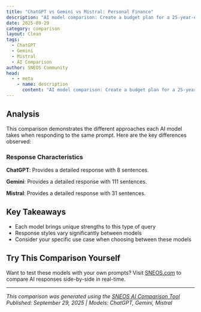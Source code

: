 ```yaml
---
title: "ChatGPT vs Gemini vs Mistral: Personal Finance"
description: "AI model comparison: Create a budget plan for a 25-year-old making $75k who wants to buy a house in 3 years..."
date: 2025-09-29
category: comparison
layout: Clean
tags:
  - ChatGPT
  - Gemini
  - Mistral
  - AI Comparison
author: SNEOS Community
head:
  - - meta
    - name: description
      content: "AI model comparison: Create a budget plan for a 25-year-old making $75k who wants to buy a house in 3 years..."
---
```


<ChatComparison
  title="ChatGPT vs Gemini vs Mistral: Personal Finance"
  prompt="Create a budget plan for a 25-year-old making $75k who wants to buy a house in 3 years"
  :responses='{
    "ChatGPT": "Certainly! Here\u0027s a detailed budget plan for a 25-year-old earning $75,000 annually, aiming to buy a house in 3 years.\n\n---\n\n### Assumptions:\n- Annual gross income: $75,000\n- Monthly gross income: $6,250\n- Estimated tax rate: 22% (federal \u002B state, varies by location)\n- Monthly net income: approx. $4,875\n- Target: Save for a house down payment in 3 years\n- Typical down payment: 20% of house price\n- Expected house price: Let\u0027s say $300,000 \u2192 down payment: $60,000\n- Time to save: 3 years (~36 months)\n\n---\n\n### Step 1: Determine monthly savings goal for down payment\n\n- Total down payment: $60,000\n- Months to save: 36\n- Monthly savings = $60,000 / 36 = $1,667 per month\n\n---\n\n### Step 2: Estimate essential monthly expenses\n\n| Category               | % of Net Income | Amount ($)      | Notes                        |\n|------------------------|-----------------|-----------------|------------------------------|\n| Rent                   | 30%             | $1,462          | Could vary                     |\n| Utilities \u0026 Internet   | 5%              | $244            | Electricity, water, internet   |\n| Groceries              | 10%             | $488            |                             |\n| Transportation         | 7%              | $341            | Gas/public transit, maintenance|\n| Insurance (health, car)| 8%              | $390            | Health, auto insurance         |\n| Debt Payments          | 5%              | $244            | Student loans, credit cards    |\n| Entertainment \u0026 Dining | 5%              | $244            | Eating out, subscriptions      |\n| Miscellaneous          | 3%              | $146            | Clothing, personal care        |\n\nTotal expenses approx: $3,559\n\n---\n\n### Step 3: Calculate feasible savings\n\n- Monthly net income: $4,875\n- Estimated monthly expenses: $3,559\n- Potential savings: $4,875 - $3,559 = $1,316\n\n---\n\n### Step 4: Adjust savings plan\n\n- Needed savings: $1,667/month\n- Feasible savings: $1,316/month\n\n**Gap:** $351/month\n\n---\n\n### Recommendations to meet goal\n\n1. **Reduce expenses:**\n   - Rent: Can consider a roommate or cheaper place to reduce rent by $300-$500\n   - Entertainment/Dining: Cut back by 50% to save an extra ~$120\n2. **Increase income:**\n   - Side jobs, freelancing, or asking for a raise\n3. **Adjust house price:**\n   - Consider a less expensive home to lower down payment\n4. **Other savings:**\n   - Use bonuses or tax refunds for lump-sum additions to savings\n\n---\n\n### Sample Revised Budget (to meet savings goal)\n\n| Category               | Amount ($)   |\n|------------------------|--------------|\n| Rent                   | $1,200       |\n| Utilities \u0026 Internet   | $240         |\n| Groceries              | $450         |\n| Transportation         | $300         |\n| Insurance (health, car)| $390         |\n| Debt Payments          | $200         |\n| Entertainment \u0026 Dining | $120         |\n| Miscellaneous          | $130         |\n| **Savings for house**  | $1,667       |\n\nTotal expenses \u002B savings = $4,697 \u003C $4,875 (net income), balanced budget\n\n---\n\n### Other Tips:\n- Open a dedicated high-yield savings account for the down payment\n- Automate transfers to savings immediately after salary deposit\n- Monitor monthly expenses via budgeting apps\n- Keep an emergency fund of 3-6 months of living expenses separate from down payment savings\n\n---\n\nIf you want, I can help create a monthly tracker or suggest specific tools/apps for budgeting and saving!",
    "Gemini": "Okay, here\u0027s a sample budget plan for a 25-year-old making $75,000 a year who wants to buy a house in 3 years. This is a general guideline, and you\u0027ll need to adjust it based on your specific circumstances, location, and priorities.  It focuses on aggressive savings while maintaining a reasonable lifestyle.\n\n**Assumptions:**\n\n*   **Income:** $75,000 per year (Gross)\n*   **Timeframe:** 3 years\n*   **Goal:** Save for a down payment and closing costs.\n*   **Tax Rate:** This is a rough estimate.  Your actual tax rate will vary based on deductions, state, and local taxes.  We\u0027ll use 25% combined federal, state, and local. (This is conservative; you might pay less.)\n*   **Rent:** Average based on location\n*   **Lifestyle:**  Moderate spending, but not extreme frugality.  Focus is on prioritizing savings.\n\n**I. Calculate Net Income:**\n\n*   Gross Annual Income: $75,000\n*   Estimated Taxes (25%): $18,750\n*   Net Annual Income: $56,250\n*   Net Monthly Income: $4,687.50\n\n**II. Budget Categories and Allocation:**\n\nHere\u0027s a suggested monthly budget breakdown.  **Crucially, track your spending to see where your money actually goes.**  Apps like Mint, YNAB (You Need a Budget), or Personal Capital can be incredibly helpful.  Adjust these categories based on your needs and what you can realistically cut back on.\n\n| Category             | Amount     | Notes                                                                                                                                                                                                                                                                                                                              |\n| -------------------- | ---------- | ----------------------------------------------------------------------------------------------------------------------------------------------------------------------------------------------------------------------------------------------------------------------------------------------------------------------------------- |\n| **Housing**          |            |                                                                                                                                                                                                                                                                                                                                      |\n| Rent                 | $1,200-$1,600  | This will vary dramatically based on location.  Consider a roommate to reduce costs.  Research average rent prices in your area and adjust accordingly.                                                                                                                                                                                |\n| Renter\u0027s Insurance    | $15        | Essential to protect your belongings.                                                                                                                                                                                                                                                                                                |\n| **Transportation**   |            |                                                                                                                                                                                                                                                                                                                                      |\n| Car Payment (if any) | Varies     | Pay off debt quickly if possible. Aim to buy a reliable used car in cash to avoid debt payments.                                                                                                                                                                                                                                        |\n| Car Insurance         | $100-$200    | Shop around for the best rates.  Factors like age, driving record, and location influence premiums.                                                                                                                                                                                                                                  |\n| Gas/Fuel             | $100-$150    | Conserve fuel by driving less, carpooling, or using public transportation.                                                                                                                                                                                                                                                        |\n| Maintenance/Repairs  | $50        | Set aside money for unexpected repairs.                                                                                                                                                                                                                                                                                             |\n| Public Transportation | Varies     | If applicable, factor in monthly passes or individual fares.                                                                                                                                                                                                                                                                  |\n| **Food**              |            |                                                                                                                                                                                                                                                                                                                                      |\n| Groceries            | $300-$400    | Plan meals, cook at home, and avoid eating out frequently.  Reduce food waste.                                                                                                                                                                                                                                                          |\n| Eating Out           | $100-$200    | Limit eating out to special occasions.                                                                                                                                                                                                                                                                                               |\n| **Utilities**         |            |                                                                                                                                                                                                                                                                                                                                      |\n| Electricity          | $50-$100    | Conserve energy.                                                                                                                                                                                                                                                                                                                          |\n| Gas (if applicable)  | $20-$50     |                                                                                                                                                                                                                                                                                                                                      |\n| Water/Sewer/Trash    | $30-$75     |                                                                                                                                                                                                                                                                                                                                      |\n| Internet             | $50-$80     | Shop for the best deals.                                                                                                                                                                                                                                                                                                             |\n| **Debt Payments**     |            |                                                                                                                                                                                                                                                                                                                                      |\n| Student Loans        | Varies     | Pay more than the minimum if possible to reduce interest and pay off the debt faster. If you have federal student loans, investigate income-driven repayment plans.                                                                                                                                                                       |\n| Credit Card Debt     | Varies     | Prioritize paying off high-interest credit card debt as quickly as possible.  Consider balance transfers to lower interest rates.                                                                                                                                                                                                  |\n| **Personal/Lifestyle**|            |                                                                                                                                                                                                                                                                                                                                      |\n| Phone                | $50-$80     |                                                                                                                                                                                                                                                                                                                                      |\n| Entertainment        | $100-$200    | Movies, concerts, hobbies, etc.  Look for free or low-cost activities.                                                                                                                                                                                                                                                               |\n| Clothing             | $50-$100    |                                                                                                                                                                                                                                                                                                                                      |\n| Personal Care        | $30-$50     |                                                                                                                                                                                                                                                                                                                                      |\n| Gym/Fitness          | $20-$50     |                                                                                                                                                                                                                                                                                                                                      |\n| **Health**            |            |                                                                                                                                                                                                                                                                                                                                      |\n| Health Insurance      | Deducted from Paycheck | Factor in the amount deducted. If you have a high-deductible plan, consider contributing to an HSA (Health Savings Account).                                                                                                                                                                                                                                |\n| Medical Expenses     | $25-$50     | Set aside for co-pays, prescriptions, etc.                                                                                                                                                                                                                                                                                            |\n| **Savings**          |            |                                                                                                                                                                                                                                                                                                                                      |\n| **Down Payment Fund** | **$1,000\u002B**     |  **The most important category!**  Aim to save at least this much *every month*.  Increase this amount whenever possible.  The more you save now, the better your options will be.                                                                                                                                                                            |\n| Emergency Fund       | $100-$200    |  Build a 3-6 month emergency fund in a high-yield savings account *before* aggressively investing.  This provides a safety net for unexpected expenses and prevents you from derailing your savings goals.                                                                                                                      |\n| Retirement Savings    | $468.75\u002B    |  This is 10% of your GROSS income!  Take advantage of any employer matching contributions to your 401(k) or other retirement plan.  Even if you can\u0027t contribute 10% right away, start with something and increase it gradually.  This gets you in the habit and benefits from compound interest.                                          |\n| **Miscellaneous**    | $50-$100    | Unexpected expenses, gifts, subscriptions, etc.  It\u0027s good to have a buffer.                                                                                                                                                                                                                                                             |\n\n**III.  Total Expenses and Savings (Example):**\n\nLet\u0027s use the higher end of the rent range and some average numbers:\n\n*   Rent: $1,600\n*   Renter\u0027s Insurance: $15\n*   Car Payment: $0 (Ideally)\n*   Car Insurance: $150\n*   Gas/Fuel: $125\n*   Maintenance/Repairs: $50\n*   Groceries: $350\n*   Eating Out: $150\n*   Electricity: $75\n*   Gas: $35\n*   Water/Sewer/Trash: $50\n*   Internet: $65\n*   Student Loans: $0 (Assuming not too high)\n*   Credit Card Debt: $0 (Assuming not too high)\n*   Phone: $65\n*   Entertainment: $150\n*   Clothing: $75\n*   Personal Care: $40\n*   Gym/Fitness: $35\n*   Health Insurance: (Deducted pre-tax)\n*   Medical Expenses: $35\n*   Down Payment Fund: $1,000\n*   Emergency Fund: $150\n*   Retirement Savings: $468.75\n*   Miscellaneous: $75\n\n**Total Monthly Expenses: $4,688.75**\n\n**Remaining: - $1.25**\n\n**IV. Key Strategies for Success:**\n\n*   **Track Your Spending Relentlessly:** Use budgeting apps or spreadsheets to understand where your money is going.  Identify areas where you can cut back.\n*   **Automate Savings:** Set up automatic transfers from your checking account to your savings and investment accounts *immediately* after each paycheck.  This \u0022pays yourself first\u0022 and makes saving effortless.\n*   **Reduce Housing Costs:**  Consider a roommate, living in a less expensive neighborhood, or downsizing to save on rent.  This is the biggest lever you can pull.\n*   **Minimize Transportation Costs:**  If possible, use public transportation, bike, or walk.  If you need a car, buy a reliable used car in cash to avoid debt.\n*   **Cook at Home:**  Eating out is a major budget buster. Plan your meals, shop with a list, and cook in bulk.\n*   **Cut Unnecessary Subscriptions:** Review your subscriptions (streaming services, gym memberships, etc.) and cancel anything you don\u0027t use regularly.\n*   **Increase Income:**  Look for opportunities to earn extra money through side hustles, freelancing, or a part-time job.  Even a small increase in income can significantly boost your savings rate.\n*   **Avoid Lifestyle Inflation:**  As you earn more, resist the temptation to increase your spending.  Continue to live frugally and prioritize saving for your down payment.\n*   **Debt Management:** Pay off any high-interest debt (credit cards, personal loans) as quickly as possible.  Consider using the debt snowball or debt avalanche method.\n*   **Down Payment Options:** Research different down payment programs and loan options for first-time homebuyers.  Some programs offer grants or low-interest loans to help with down payments and closing costs.\n*   **Credit Score:** Monitor your credit score and take steps to improve it if necessary.  A good credit score will help you qualify for a lower interest rate on your mortgage.\n\n**V. Down Payment Goal and Timeline:**\n\n*   **Estimate Home Price:** Research the average home price in your desired location. Let\u0027s assume you\u0027re targeting a $300,000 house.\n*   **Down Payment Percentage:** Aim for at least 5-20% down. A 20% down payment avoids PMI (Private Mortgage Insurance).  5% down on $300,000 is $15,000.  20% is $60,000.\n*   **Closing Costs:** Factor in 2-5% of the home price for closing costs (appraisal, inspection, title fees, etc.).  For $300,000, this would be $6,000 - $15,000.\n*   **Total Savings Goal:**  For this example, let\u0027s aim for a 5% down payment PLUS $10,000 for closing costs:  $15,000 \u002B $10,000 = **$25,000**\n\n*   **Savings per Month to Reach Goal in 3 Years (36 months):**  $25,000 / 36 = **$694.44 per month.**  This is *less* than the $1000\u002B in the example budget, meaning if followed, there will be money left over.\n\n**VI.  Important Considerations:**\n\n*   **Location, Location, Location:** Housing costs vary dramatically by location.  Research the housing market in your desired area to get a realistic estimate of home prices.\n*   **Mortgage Pre-Approval:**  Get pre-approved for a mortgage *before* you start seriously looking at houses.  This will give you a clear idea of how much you can afford and make you a more competitive buyer.\n*   **Home Inspection:**  Always get a professional home inspection before buying a house.  This can help you identify any potential problems and avoid costly repairs down the road.\n*   **Property Taxes and Homeowners Insurance:**  Factor in property taxes and homeowners insurance when calculating your monthly housing costs.\n*   **Future Expenses:**  Be prepared for ongoing home maintenance and repair costs.  Set aside money each month for these expenses.\n\n**VII.  Regular Review and Adjustment:**\n\n*   **Monthly Review:**  Review your budget every month to track your progress and make adjustments as needed.\n*   **Annual Review:**  Review your budget annually to account for changes in income, expenses, and goals.\n\nThis plan requires discipline and commitment, but it is achievable with careful planning and consistent execution. Good luck! Remember to adapt this plan to your specific circumstances and consult with a financial advisor for personalized guidance.\n",
    "Mistral": "Creating a budget plan for a 25-year-old making $75,000 annually who wants to buy a house in 3 years involves several steps. Here\u2019s a comprehensive plan to help achieve this goal:\n\n### Step 1: Determine Monthly Income\n- **Annual Income:** $75,000\n- **Monthly Income:** $75,000 / 12 = $6,250\n\n### Step 2: Estimate Monthly Expenses\n1. **Housing:**\n   - Rent: $1,500\n   - Utilities (electricity, water, internet): $200\n   - **Total:** $1,700\n\n2. **Transportation:**\n   - Car payment: $300\n   - Car insurance: $100\n   - Gas: $150\n   - Maintenance: $50\n   - **Total:** $600\n\n3. **Food:**\n   - Groceries: $300\n   - Dining out: $200\n   - **Total:** $500\n\n4. **Health:**\n   - Health insurance: $200\n   - Medical expenses: $50\n   - **Total:** $250\n\n5. **Savings and Investments:**\n   - Emergency fund: $200\n   - Retirement savings (401k/IRA): $500\n   - **Total:** $700\n\n6. **Personal and Discretionary:**\n   - Clothing: $100\n   - Entertainment: $200\n   - Gym/Fitness: $50\n   - Miscellaneous: $100\n   - **Total:** $450\n\n7. **Debt Repayment:**\n   - Student loans: $300\n   - Credit card payments: $100\n   - **Total:** $400\n\n### Step 3: Calculate Total Monthly Expenses\n- **Total Monthly Expenses:** $1,700 (Housing) \u002B $600 (Transportation) \u002B $500 (Food) \u002B $250 (Health) \u002B $700 (Savings) \u002B $450 (Personal) \u002B $400 (Debt) = $4,600\n\n### Step 4: Determine Savings for House Down Payment\n- **Monthly Savings for House:** $6,250 (Monthly Income) - $4,600 (Monthly Expenses) = $1,650\n\n### Step 5: Estimate Down Payment Needed\n- **Average House Price:** $300,000 (This can vary based on location)\n- **Down Payment:** 20% of $300,000 = $60,000\n\n### Step 6: Calculate Savings Over 3 Years\n- **Monthly Savings:** $1,650\n- **Total Savings Over 3 Years:** $1,650 * 12 months * 3 years = $59,400\n\n### Step 7: Adjust Budget if Necessary\nIf the savings goal is not met, consider the following adjustments:\n1. **Reduce Discretionary Spending:** Cut back on dining out, entertainment, and miscellaneous expenses.\n2. **Increase Income:** Look for opportunities to earn extra income through side jobs, freelancing, or a part-time job.\n3. **Re-evaluate Housing Costs:** Consider moving to a cheaper rental or finding a roommate to reduce housing expenses.\n4. **Review Insurance and Debt:** Shop around for better insurance rates and focus on paying off high-interest debt.\n\n### Step 8: Create a Timeline\n1. **Year 1:**\n   - Focus on building an emergency fund (3-6 months of living expenses).\n   - Continue contributing to retirement savings.\n   - Start saving for the house down payment.\n\n2. **Year 2:**\n   - Continue saving for the house down payment.\n   - Review and adjust the budget as needed.\n   - Start researching mortgage options and requirements.\n\n3. **Year 3:**\n   - Finalize the down payment savings.\n   - Begin the house-hunting process.\n   - Prepare for closing costs and other home-buying expenses.\n\n### Step 9: Monitor and Adjust\n- Regularly review the budget and savings progress.\n- Adjust spending and savings as needed to stay on track.\n\n### Sample Budget Summary\n| Category                | Monthly Amount |\n|-------------------------|----------------|\n| Housing                 | $1,700         |\n| Transportation          | $600           |\n| Food                    | $500           |\n| Health                  | $250           |\n| Savings and Investments | $700           |\n| Personal and Discretionary| $450         |\n| Debt Repayment          | $400           |\n| **Total Expenses**      | $4,600         |\n| **Monthly Savings**     | $1,650         |\n\nBy following this budget plan, the individual should be able to save enough for a down payment on a house within 3 years."
  }'
  published-date="16:28"
/>

## Analysis

This comparison demonstrates the different approaches each AI model takes when responding to the same prompt. Here are the key differences observed:

### Response Characteristics

**ChatGPT**: Provides a detailed response with 8 sentences. 

**Gemini**: Provides a detailed response with 111 sentences. 

**Mistral**: Provides a detailed response with 31 sentences. 

## Key Takeaways

- Each model brings unique strengths to this type of query
- Response styles vary significantly between models
- Consider your specific use case when choosing between these models

## Try This Comparison Yourself

Want to test these models with your own prompts? Visit [SNEOS.com](https://sneos.com) to compare AI responses side-by-side in real-time.

---

*This comparison was generated using the [SNEOS AI Comparison Tool](https://sneos.com)*
*Published: September 29, 2025 | Models: ChatGPT, Gemini, Mistral*
